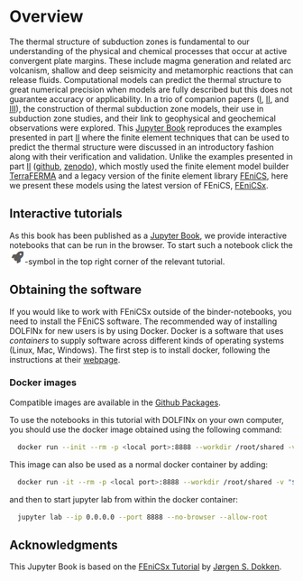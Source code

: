 # Overview

The thermal structure of subduction zones is fundamental to our understanding of the physical and chemical processes that occur at active convergent plate margins.  These include magma generation and related arc volcanism, shallow and deep seismicity and metamorphic reactions that can release fluids.  Computational models can predict the thermal structure to great numerical precision when models are fully described but this does not guarantee accuracy or applicability.  In a trio of companion papers ([I](http://dx.doi.org/10.1186/s40645-023-00573-z), [II](http://dx.doi.org/10.1186/s40645-023-00588-6), and [III](http://dx.doi.org/10.1186/s40645-023-00589-5)), the construction of thermal subduction zone models, their use in subduction zone studies, and their link to geophysical and geochemical observations were explored.  This [Jupyter Book](https://jupyterbook.org/) reproduces the examples presented in part [II](http://dx.doi.org/10.1186/s40645-023-00588-6) where the finite element techniques that can be used to predict the thermal structure were discussed in an introductory fashion along with their verification and validation.  Unlike the examples presented in part [II](http://dx.doi.org/10.1186/s40645-023-00588-6) ([github](https://github.com/cianwilson/vankeken_wilson_peps_2023), [zenodo](https://doi.org/10.5281/zenodo.7843967)), which mostly used the finite element model builder [TerraFERMA](https://terraferma.github.io) and a legacy version of the finite element library [FEniCS](https://fenicsproject.org/download/archive/), here we present these models using the latest version of FEniCS, [FEniCSx](https://fenicsproject.org/).

## Interactive tutorials

As this book has been published as a [Jupyter Book](https://jupyterbook.org/), we provide interactive notebooks that can be run in the browser. To start such a notebook click the ![Binder symbol](notebooks/images/binder.png)-symbol in the top right corner of the relevant tutorial.

## Obtaining the software

If you would like to work with FEniCSx outside of the binder-notebooks, you need to install the FEniCS software.  The recommended way of installing DOLFINx for new users is by using Docker.
Docker is a software that uses _containers_ to supply software across different kinds of operating systems (Linux, Mac, Windows). The first step is to install docker, following the instructions at their [webpage](https://docs.docker.com/get-started/).

### Docker images

Compatible images are available in the [Github Packages](https://github.com/users/cianwilson/packages/container/package/fenicsx_subduction).

To use the notebooks in this tutorial with DOLFINx on your own computer, you should use the docker image obtained using the following command:

```bash
  docker run --init --rm -p <local port>:8888 --workdir /root/shared -v "$(pwd)":/root/shared ghcr.io/cianwilson/fenicsx_subduction:v0.8.0
```

This image can also be used as a normal docker container by adding:

```bash
  docker run -it --rm -p <local port>:8888 --workdir /root/shared -v "$(pwd)":/root/shared  --entrypoint="/bin/bash" ghcr.io/cianwilson/fenicsx_subduction:v0.8.0
```
and then to start jupyter lab from within the docker container:
```bash
  jupyter lab --ip 0.0.0.0 --port 8888 --no-browser --allow-root
```

## Acknowledgments

This Jupyter Book is based on the [FEniCSx Tutorial](https://jsdokken.com/dolfinx-tutorial/) by [Jørgen S. Dokken](https://jsdokken.com/). 
